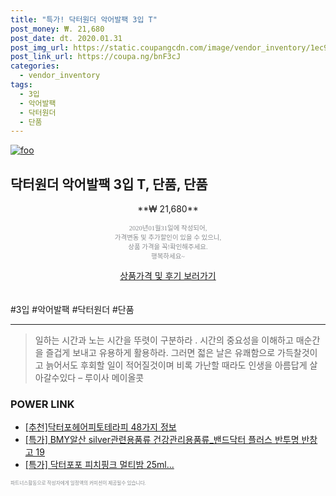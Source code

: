 ```yaml
--- 
title: "특가! 닥터원더 악어발팩 3입 T" 
post_money: ₩. 21,680 
post_date: dt. 2020.01.31 
post_img_url: https://static.coupangcdn.com/image/vendor_inventory/1ec9/4ded4648efb28f0f37e5336a725cc000f4750c680ae91e5c7cc15d7fe9c1.jpg 
post_link_url: https://coupa.ng/bnF3cJ 
categories: 
  - vendor_inventory 
tags: 
  - 3입 
  - 악어발팩 
  - 닥터원더 
  - 단품 
--- 
```

[![foo](https://static.coupangcdn.com/image/vendor_inventory/1ec9/4ded4648efb28f0f37e5336a725cc000f4750c680ae91e5c7cc15d7fe9c1.jpg)](https://coupa.ng/bnF3cJ) 

## 닥터원더 악어발팩 3입 T, 단품, 단품 
<p style="text-align: center;">**₩ 21,680**</p> 
<p style="text-align: center;"><span style="color: #898c8f; font-family: Georgia,Times,serif; font-size: 0.75em;">2020년01월31일에 작성되어, <br>가격변동 및 추가할인이 있을 수 있으니,<br> 상품 가격을 꼭!확인해주세요.<br>행복하세요~</span> 
</p>	 
<div markdown="0" style="text-align: center;"><a href="https://coupa.ng/bnF3cJ" class="btn btn--success">상품가격 및 후기 보러가기</a></div> 
<br><br> 
  #3입 #악어발팩 #닥터원더 #단품 
<hr> 

> 일하는 시간과 노는 시간을 뚜렷이 구분하라 . 시간의 중요성을 이해하고 매순간을 즐겁게 보내고 유용하게 활용하라. 그러면 젋은 날은 유쾌함으로 가득찰것이고 늙어서도 후회할 일이 적어질것이며 비록 가난할 때라도 인생을 아름답게 살아갈수있다  – 루이사 메이올콧 


### POWER LINK

* <a href="https://blog.naver.com/fasyy4321/221790774750" target="_blank">[추천]닥터포헤어피토테라피 48가지 정보</a>
* <a href="https://blog.naver.com/an0733/221789158336" target="_blank">[특가] BMY알산 silver관련용품류 건강관리용품류_밴드닥터 플러스 반투명 반창고 19</a>
* <a href="https://blog.naver.com/sakai111/221785789762" target="_blank">[특가] 닥터포포 피치핑크 멀티밤 25ml...</a>

<span style="color: #898c8f; font-family: Georgia,Times,serif; font-size: 0.55em;">파트너스활동으로 작성자에게 일정액의 커미션이 제공될수 있습니다.</span> 
